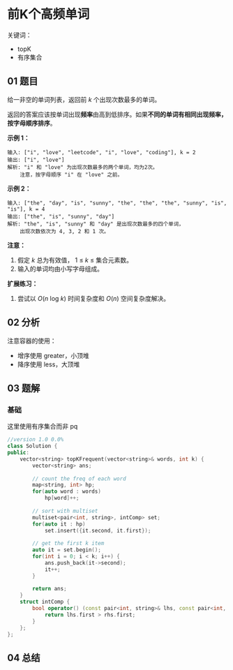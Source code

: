# 前K个高频单词
关键词：

- topK
- 有序集合

## 01 题目

给一非空的单词列表，返回前 *k* 个出现次数最多的单词。

返回的答案应该按单词出现**频率**由高到低排序。如果**不同的单词有相同出现频率，按字母顺序排序**。

**示例 1：**

```
输入: ["i", "love", "leetcode", "i", "love", "coding"], k = 2
输出: ["i", "love"]
解析: "i" 和 "love" 为出现次数最多的两个单词，均为2次。
    注意，按字母顺序 "i" 在 "love" 之前。
```

**示例 2：**

```
输入: ["the", "day", "is", "sunny", "the", "the", "the", "sunny", "is", "is"], k = 4
输出: ["the", "is", "sunny", "day"]
解析: "the", "is", "sunny" 和 "day" 是出现次数最多的四个单词，
    出现次数依次为 4, 3, 2 和 1 次。 
```

**注意：**

1. 假定 *k* 总为有效值， 1 ≤ *k* ≤ 集合元素数。
2. 输入的单词均由小写字母组成。 

**扩展练习：**

1. 尝试以 *O*(*n* log *k*) 时间复杂度和 *O*(*n*) 空间复杂度解决。

## 02 分析

注意容器的使用：

- 增序使用 greater，小顶堆
- 降序使用 less，大顶堆

## 03 题解

### 基础

这里使用有序集合而非 pq

```c++
//version 1.0 0.0%
class Solution {
public:
    vector<string> topKFrequent(vector<string>& words, int k) {
        vector<string> ans;
        
        // count the freq of each word
        map<string, int> hp;
        for(auto word : words)
            hp[word]++;
        
        // sort with multiset
        multiset<pair<int, string>, intComp> set;
        for(auto it : hp)
            set.insert({it.second, it.first});
        
        // get the first k item
        auto it = set.begin();
        for(int i = 0; i < k; i++) {
            ans.push_back(it->second);
            it++;
        }
        
        return ans;
    }
    struct intComp {
        bool operator() (const pair<int, string>& lhs, const pair<int, string>& rhs) const{
		    return lhs.first > rhs.first;
        }
    };
};
```

## 04 总结


